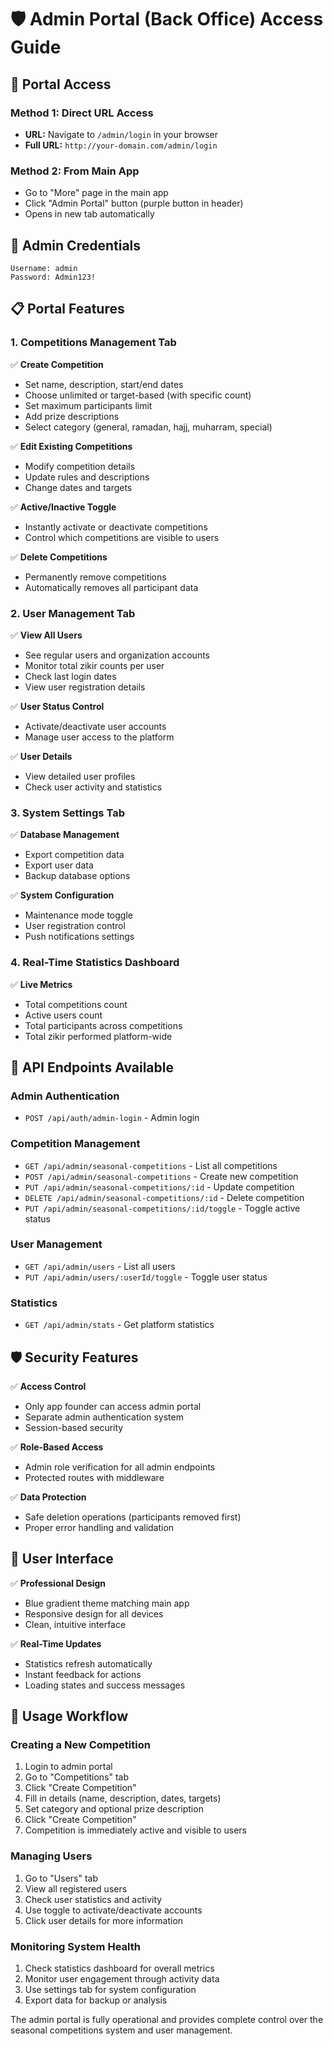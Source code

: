# 🛡️ Admin Portal (Back Office) Access Guide

## 🚀 **Portal Access**

### **Method 1: Direct URL Access**
- **URL:** Navigate to `/admin/login` in your browser
- **Full URL:** `http://your-domain.com/admin/login`

### **Method 2: From Main App**
- Go to "More" page in the main app
- Click "Admin Portal" button (purple button in header)
- Opens in new tab automatically

## 🔐 **Admin Credentials**
```
Username: admin
Password: Admin123!
```

## 📋 **Portal Features**

### **1. Competitions Management Tab**
✅ **Create Competition**
- Set name, description, start/end dates
- Choose unlimited or target-based (with specific count)
- Set maximum participants limit
- Add prize descriptions
- Select category (general, ramadan, hajj, muharram, special)

✅ **Edit Existing Competitions**
- Modify competition details
- Update rules and descriptions
- Change dates and targets

✅ **Active/Inactive Toggle**
- Instantly activate or deactivate competitions
- Control which competitions are visible to users

✅ **Delete Competitions**
- Permanently remove competitions
- Automatically removes all participant data

### **2. User Management Tab**
✅ **View All Users**
- See regular users and organization accounts
- Monitor total zikir counts per user
- Check last login dates
- View user registration details

✅ **User Status Control**
- Activate/deactivate user accounts
- Manage user access to the platform

✅ **User Details**
- View detailed user profiles
- Check user activity and statistics

### **3. System Settings Tab**
✅ **Database Management**
- Export competition data
- Export user data
- Backup database options

✅ **System Configuration**
- Maintenance mode toggle
- User registration control
- Push notifications settings

### **4. Real-Time Statistics Dashboard**
✅ **Live Metrics**
- Total competitions count
- Active users count
- Total participants across competitions
- Total zikir performed platform-wide

## 🔧 **API Endpoints Available**

### **Admin Authentication**
- `POST /api/auth/admin-login` - Admin login

### **Competition Management**
- `GET /api/admin/seasonal-competitions` - List all competitions
- `POST /api/admin/seasonal-competitions` - Create new competition
- `PUT /api/admin/seasonal-competitions/:id` - Update competition
- `DELETE /api/admin/seasonal-competitions/:id` - Delete competition
- `PUT /api/admin/seasonal-competitions/:id/toggle` - Toggle active status

### **User Management**
- `GET /api/admin/users` - List all users
- `PUT /api/admin/users/:userId/toggle` - Toggle user status

### **Statistics**
- `GET /api/admin/stats` - Get platform statistics

## 🛡️ **Security Features**

✅ **Access Control**
- Only app founder can access admin portal
- Separate admin authentication system
- Session-based security

✅ **Role-Based Access**
- Admin role verification for all admin endpoints
- Protected routes with middleware

✅ **Data Protection**
- Safe deletion operations (participants removed first)
- Proper error handling and validation

## 📱 **User Interface**

✅ **Professional Design**
- Blue gradient theme matching main app
- Responsive design for all devices
- Clean, intuitive interface

✅ **Real-Time Updates**
- Statistics refresh automatically
- Instant feedback for actions
- Loading states and success messages

## 🎯 **Usage Workflow**

### **Creating a New Competition**
1. Login to admin portal
2. Go to "Competitions" tab
3. Click "Create Competition"
4. Fill in details (name, description, dates, targets)
5. Set category and optional prize description
6. Click "Create Competition"
7. Competition is immediately active and visible to users

### **Managing Users**
1. Go to "Users" tab
2. View all registered users
3. Check user statistics and activity
4. Use toggle to activate/deactivate accounts
5. Click user details for more information

### **Monitoring System Health**
1. Check statistics dashboard for overall metrics
2. Monitor user engagement through activity data
3. Use settings tab for system configuration
4. Export data for backup or analysis

The admin portal is fully operational and provides complete control over the seasonal competitions system and user management.
